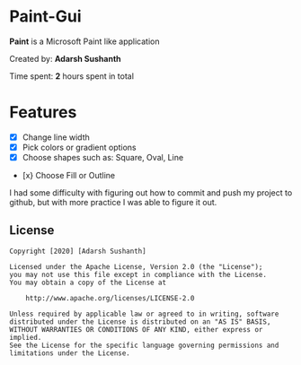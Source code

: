# Paint-Gui

**Paint** is a Microsoft Paint like application

Created by: **Adarsh Sushanth**

Time spent: **2** hours spent in total

# Features

* [x] Change line width 
* [x] Pick colors or gradient options
* [x] Choose shapes such as: Square, Oval, Line
* [x} Choose Fill or Outline

I had some difficulty with figuring out how to commit and push my project to github, but with more practice I was able to figure it out.

## License

    Copyright [2020] [Adarsh Sushanth]

    Licensed under the Apache License, Version 2.0 (the "License");
    you may not use this file except in compliance with the License.
    You may obtain a copy of the License at

        http://www.apache.org/licenses/LICENSE-2.0

    Unless required by applicable law or agreed to in writing, software
    distributed under the License is distributed on an "AS IS" BASIS,
    WITHOUT WARRANTIES OR CONDITIONS OF ANY KIND, either express or implied.
    See the License for the specific language governing permissions and
    limitations under the License.

